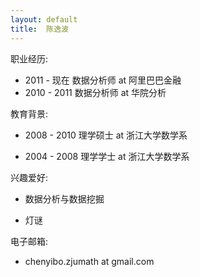 ```yaml
---
layout: default
title:  陈逸波
---
```


职业经历:

 -  2011 - 现在 数据分析师 at 阿里巴巴金融
 -  2010 - 2011 数据分析师 at 华院分析

教育背景:

 -  2008 - 2010   理学硕士 at 浙江大学数学系

 -  2004 - 2008   理学学士 at 浙江大学数学系

兴趣爱好:

 -  数据分析与数据挖掘

 -  灯谜

电子邮箱:

 -  chenyibo.zjumath at gmail.com